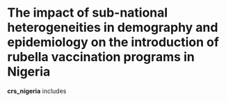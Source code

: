 # The impact of sub-national heterogeneities in demography and epidemiology on the introduction of rubella vaccination programs in Nigeria

**crs_nigeria** includes 
